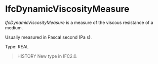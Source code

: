 # IfcDynamicViscosityMeasure

_IfcDynamicViscosityMeasure_ is a measure of the viscous resistance of a medium.

Usually measured in Pascal second (Pa s).

Type: REAL

> HISTORY New type in IFC2.0.
